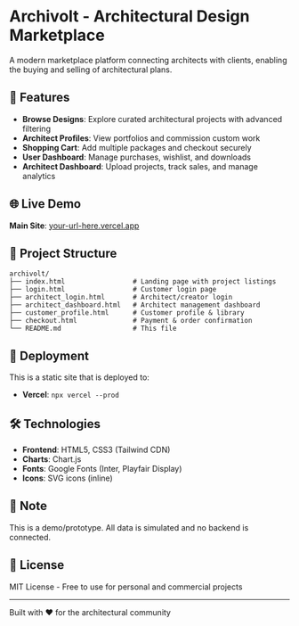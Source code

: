 # Archivolt - Architectural Design Marketplace

A modern marketplace platform connecting architects with clients, enabling the buying and selling of architectural plans.

## 🎨 Features

- **Browse Designs**: Explore curated architectural projects with advanced filtering
- **Architect Profiles**: View portfolios and commission custom work
- **Shopping Cart**: Add multiple packages and checkout securely
- **User Dashboard**: Manage purchases, wishlist, and downloads
- **Architect Dashboard**: Upload projects, track sales, and manage analytics

## 🌐 Live Demo

**Main Site**: [your-url-here.vercel.app](https://your-url-here.vercel.app)

## 📂 Project Structure

```
archivolt/
├── index.html                 # Landing page with project listings
├── login.html                 # Customer login page
├── architect_login.html       # Architect/creator login
├── architect_dashboard.html   # Architect management dashboard
├── customer_profile.html      # Customer profile & library
├── checkout.html              # Payment & order confirmation
└── README.md                  # This file
```

## 🚀 Deployment

This is a static site that is deployed to:
- **Vercel**: `npx vercel --prod`


## 🛠️ Technologies

- **Frontend**: HTML5, CSS3 (Tailwind CDN)
- **Charts**: Chart.js
- **Fonts**: Google Fonts (Inter, Playfair Display)
- **Icons**: SVG icons (inline)

## 📝 Note

This is a demo/prototype. All data is simulated and no backend is connected.

## 📄 License

MIT License - Free to use for personal and commercial projects

---

Built with ❤️ for the architectural community
